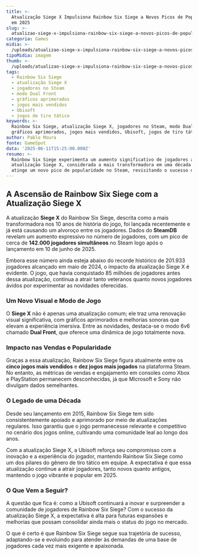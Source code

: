 ```yaml
---
title: >-
  Atualização Siege X Impulsiona Rainbow Six Siege a Novos Picos de Popularidade
  em 2025
slug: >-
  atualizao-siege-x-impulsiona-rainbow-six-siege-a-novos-picos-de-popularidade-em-2025
categoria: Games
midia: >-
  /uploads/atualizao-siege-x-impulsiona-rainbow-six-siege-a-novos-picos-de-popularidade-em-2025-thumb.png
tipoMidia: imagem
thumb: >-
  /uploads/atualizao-siege-x-impulsiona-rainbow-six-siege-a-novos-picos-de-popularidade-em-2025-thumb.png
tags:
  - Rainbow Six Siege
  - atualização Siege X
  - jogadores no Steam
  - modo Dual Front
  - gráficos aprimorados
  - jogos mais vendidos
  - Ubisoft
  - jogos de tiro tático
keywords: >-
  Rainbow Six Siege, atualização Siege X, jogadores no Steam, modo Dual Front,
  gráficos aprimorados, jogos mais vendidos, Ubisoft, jogos de tiro tático
author: Pablo Moura
fonte: GameSpot
data: '2025-06-11T15:25:00.000Z'
resumo: >-
  Rainbow Six Siege experimenta um aumento significativo de jogadores após a
  atualização Siege X, considerada a mais transformadora em uma década. O jogo
  atinge um novo pico de popularidade no Steam, revisitando o sucesso de 2024.
---
```


## A Ascensão de Rainbow Six Siege com a Atualização Siege X

A atualização **Siege X** do Rainbow Six Siege, descrita como a mais transformadora nos 10 anos de história do jogo, foi lançada recentemente e já está causando um alvoroço entre os jogadores. Dados do **SteamDB** revelam um aumento expressivo no número de jogadores, com um pico de cerca de **142.000 jogadores simultâneos** no Steam logo após o lançamento em 10 de junho de 2025.

Embora esse número ainda esteja abaixo do recorde histórico de 201.933 jogadores alcançado em maio de 2024, o impacto da atualização Siege X é evidente. O jogo, que havia conquistado 85 milhões de jogadores antes dessa atualização, continua a atrair tanto veteranos quanto novos jogadores ávidos por experimentar as novidades oferecidas.

### Um Novo Visual e Modo de Jogo

O **Siege X** não é apenas uma atualização comum; ele traz uma renovação visual significativa, com gráficos aprimorados e melhorias sonoras que elevam a experiência imersiva. Entre as novidades, destaca-se o modo 6v6 chamado **Dual Front**, que oferece uma dinâmica de jogo totalmente nova.

### Impacto nas Vendas e Popularidade

Graças a essa atualização, Rainbow Six Siege figura atualmente entre os **cinco jogos mais vendidos** e **dez jogos mais jogados** na plataforma Steam. No entanto, as métricas de vendas e engajamento em consoles como Xbox e PlayStation permanecem desconhecidas, já que Microsoft e Sony não divulgam dados semelhantes.

### O Legado de uma Década

Desde seu lançamento em 2015, Rainbow Six Siege tem sido consistentemente apoiado e aprimorado por meio de atualizações regulares. Isso garantiu que o jogo permanecesse relevante e competitivo no cenário dos jogos online, cultivando uma comunidade leal ao longo dos anos.

Com a atualização Siege X, a Ubisoft reforça seu compromisso com a inovação e a experiência do jogador, mantendo Rainbow Six Siege como um dos pilares do gênero de tiro tático em equipe. A expectativa é que essa atualização continue a atrair jogadores, tanto novos quanto antigos, mantendo o jogo vibrante e popular em 2025.

### O Que Vem a Seguir?

A questão que fica é: como a Ubisoft continuará a inovar e surpreender a comunidade de jogadores de Rainbow Six Siege? Com o sucesso da atualização Siege X, a expectativa é alta para futuras expansões e melhorias que possam consolidar ainda mais o status do jogo no mercado.

O que é certo é que Rainbow Six Siege segue sua trajetória de sucesso, adaptando-se e evoluindo para atender às demandas de uma base de jogadores cada vez mais exigente e apaixonada.
